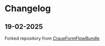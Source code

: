 # Changelog

## 19-02-2025

Forked repository from [CraueFormFlowBundle](https://github.com/craue/CraueFormFlowBundle)
